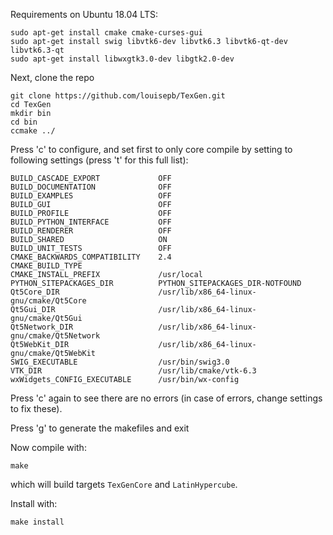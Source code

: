 Requirements on Ubuntu 18.04 LTS:

    sudo apt-get install cmake cmake-curses-gui
    sudo apt-get install swig libvtk6-dev libvtk6.3 libvtk6-qt-dev libvtk6.3-qt
    sudo apt-get install libwxgtk3.0-dev libgtk2.0-dev

Next, clone the repo

    git clone https://github.com/louisepb/TexGen.git
    cd TexGen
    mkdir bin
    cd bin
    ccmake ../

Press 'c' to configure, and set first to only core compile by setting to following settings (press 't' for this full list):

    BUILD_CASCADE_EXPORT             OFF                                                                                                                          
    BUILD_DOCUMENTATION              OFF                                                                                                                          
    BUILD_EXAMPLES                   OFF                                                                                                                          
    BUILD_GUI                        OFF                                                                                                                          
    BUILD_PROFILE                    OFF                                                                                                                          
    BUILD_PYTHON_INTERFACE           OFF                                                                                                                          
    BUILD_RENDERER                   OFF                                                                                                                          
    BUILD_SHARED                     ON                                                                                                                           
    BUILD_UNIT_TESTS                 OFF                                                                                                                          
    CMAKE_BACKWARDS_COMPATIBILITY    2.4                                                                                                                          
    CMAKE_BUILD_TYPE                                                                                                                                              
    CMAKE_INSTALL_PREFIX             /usr/local                                                                                                                   
    PYTHON_SITEPACKAGES_DIR          PYTHON_SITEPACKAGES_DIR-NOTFOUND                                                                                             
    Qt5Core_DIR                      /usr/lib/x86_64-linux-gnu/cmake/Qt5Core                                                                                      
    Qt5Gui_DIR                       /usr/lib/x86_64-linux-gnu/cmake/Qt5Gui                                                                                       
    Qt5Network_DIR                   /usr/lib/x86_64-linux-gnu/cmake/Qt5Network                                                                                   
    Qt5WebKit_DIR                    /usr/lib/x86_64-linux-gnu/cmake/Qt5WebKit                                                                                    
    SWIG_EXECUTABLE                  /usr/bin/swig3.0                                                                                                             
    VTK_DIR                          /usr/lib/cmake/vtk-6.3                                                                                                       
    wxWidgets_CONFIG_EXECUTABLE      /usr/bin/wx-config

Press 'c' again to see there are no errors (in case of errors, change settings to fix these).

Press 'g' to generate the makefiles and exit

Now compile with:

    make 

which will build targets `TexGenCore` and `LatinHypercube`.

Install with:

    make install
